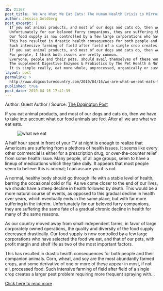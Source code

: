 ```yaml
---
ID: 21167
post_title: 'We Are What We Eat Eats: The Human Health Crisis is Mirrored by our Pets'
author: Jessica Goldberg
post_excerpt: |
  If you eat animal products, and most of our dogs and cats do, then we have to take into account what our food animals are fed.
  Unfortunately for our beloved furry companions, they are suffering the same fate of a gradual chronic decline in health for many of the same reasons.
  Our food supply is now controlled by a few large corporations who have selected the food we eat, and that of our pets, with profit margin and shelf life as two of the most important factors.
  This has resulted in drastic health consequences for both people and their companion animals.
  Such intensive farming of field after field of a single crop creates a larger pest problem requiring more frequent spraying with pesticides.
  If you eat animal products, and most of our dogs and cats do, then we have to take into account what our food animals are fed.
  For people, I think both issues are pretty common.
  Everyone, people and their pets, should avail themselves of these wonderfully helpful substances.
  The supplement Digestive Enzymes & Probiotics by The Pet Health & Nutrition Center is formulated with a heavy emphasis on proteases and peptidase enzymes to meet the needs of our dogs and cats.
  It is simple really, eat more whole, unprocessed, organically or sustainably grown food.
layout: post
permalink: >
  http://www.dogcouturecountry.com/2019/04/16/we-are-what-we-eat-eats-the-human-health-crisis-is-mirrored-by-our-pets/
published: true
post_date: 2019-04-16 17:41:39
---
```

<p class="article-info-author-source"> <span>Author: Guest Author</span>&nbsp;/&nbsp;<span>Source: <a href="https://www.dogingtonpost.com/we-are-what-we-eat-eats-the-human-health-crisis-is-mirrored-by-our-pets/" target="_blank">The Dogington Post</a></span> </p> <p>If you eat animal products, and most of our dogs and cats do, then we have to take into account what our food animals are fed. After all we are what we eat eats.</p>
<figure><img alt="what we eat" sizes="(max-width: 1000px) 100vw, 1000px" src="https://www.dogingtonpost.com/wp-content/uploads/2019/04/whatweeat1-min.jpg" srcset="https://www.dogingtonpost.com/wp-content/uploads/2019/04/whatweeat1-min.jpg 1000w, https://www.dogingtonpost.com/wp-content/uploads/2019/04/whatweeat1-min-300x223.jpg 300w, https://www.dogingtonpost.com/wp-content/uploads/2019/04/whatweeat1-min-610x453.jpg 610w"></figure>
<p>A half hour spent in front of your TV at night is enough to realize that Americans are suffering from a plethora of health issues. It seems like every other commercial is either for a prescription drug, or over-the-counter relief from some health issue. Many people, of all age groups, seem to have a lineup of medications which they take daily. It appears that most people seem to believe this is normal; I can assure you it is not.</p>
<p>A normal, healthy body should go through life with a stable level of health, barring the occasional cold or flu. As we come closer to the end of our lives, we should have a steep decline in health followed by death. This would be a more natural course of events, as opposed to this gradual decline in health over years, which eventually ends in the same place, but with far more suffering in the interim. Unfortunately for our beloved furry companions, they are suffering the same fate of a gradual chronic decline in health for many of the same reasons.</p>
<p>As our country moved away from small independent farms, in favor of large corporately owned operations, the quality and diversity of the food supply decreased drastically. Our food supply is now controlled by a few large corporations who have selected the food we eat, and that of our pets, with profit margin and shelf life as two of the most important factors.</p>
<p>This has resulted in drastic health consequences for both people and their companion animals. Corn, wheat, and soy are the most abundantly farmed crops, and some derivative of one or more of these appear in most, if not all, processed food. Such intensive farming of field after field of a single crop creates a larger pest problem requiring more frequent spraying with...</p> <p class="article-info-more"> <a href="https://www.dogingtonpost.com/we-are-what-we-eat-eats-the-human-health-crisis-is-mirrored-by-our-pets/" target="_blank">Click here to read more</a> </p>